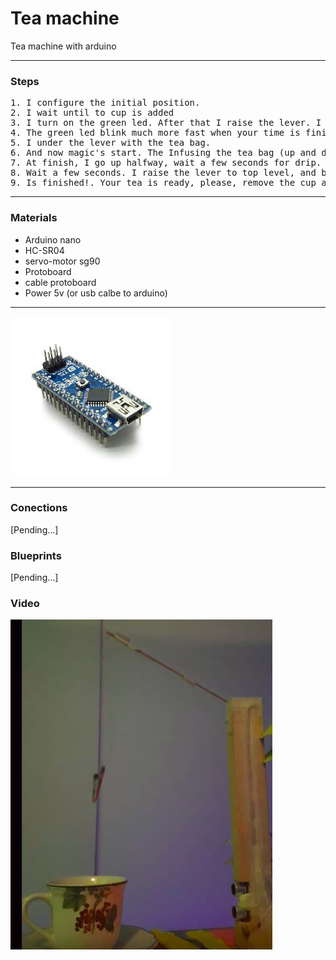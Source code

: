 # Tea machine
Tea machine with arduino

<hr>

### Steps
<pre>
1. I configure the initial position.
2. I wait until to cup is added
3. I turn on the green led. After that I raise the lever. I wait a few seconds for human add hot water and a tea bag
4. The green led blink much more fast when your time is finishing. Lets move on!!!
5. I under the lever with the tea bag.
6. And now magic's start. The Infusing the tea bag (up and down, up and down...).
7. At finish, I go up halfway, wait a few seconds for drip. (Yes, always drop some drips)
8. Wait a few seconds. I raise the lever to top level, and blink the green led while the buzzer sound.
9. Is finished!. Your tea is ready, please, remove the cup and enjoy an almost automated tea
</pre>

<hr>

### Materials
 - Arduino nano
 - HC-SR04
 - servo-motor sg90
 - Protoboard
 - cable protoboard
 - Power 5v (or usb calbe to arduino)

<hr>

<img src="arduino.jpg" />



<hr>

### Conections
[Pending...]



### Blueprints
[Pending...]




### Video

[![Watch the video](https://github.com/jpradoar/tea_machine/blob/master/img.png)](https://www.youtube.com/watch?v=hY6Wf2S_Gdg&feature=youtu.be)
